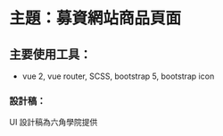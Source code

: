 # 主題：募資網站商品頁面
## 主要使用工具：
* vue 2, vue router, SCSS, bootstrap 5, bootstrap icon
### 設計稿：
UI 設計稿為六角學院提供
